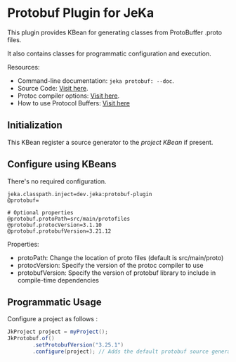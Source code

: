 # Protobuf Plugin for JeKa

This plugin provides KBean for generating classes from ProtoBuffer .proto files.

It also contains classes for programmatic configuration and execution.

Resources:
  - Command-line documentation: `jeka protobuf: --doc`.
  - Source Code: [Visit here](src/dev/jeka/plugins/protobuf/ProtobufKBean.java).
  - Protoc compiler options: [Visit here](https://manpages.ubuntu.com/manpages/xenial/man1/protoc.1.html).
  - How to use Protocol Buffers: [Visit here](https://protobuf.dev/)

## Initialization

This KBean register a source generator to the *project KBean* if present.

## Configure using KBeans

There's no required configuration.

```properties
jeka.classpath.inject=dev.jeka:protobuf-plugin
@protobuf=

# Optional properties
@protobuf.protoPath=src/main/protofiles
@protobuf.protocVersion=3.1.10
@protobuf.protobufVersion=3.21.12
```

Properties:
  - protoPath: Change the location of proto files (default is src/main/proto)
  - protocVersion: Specify the version of the protoc compiler to use
  - protobufVersion: Specify the version of protobuf library to include in compile-time dependencies


## Programmatic Usage

Configure a project as follows :

```java
JkProject project = myProject();
JkProtobuf.of()
        .setProtobufVersion("3.25.1")
        .configure(project); // Adds the default protobuf source generator to the project.
```






